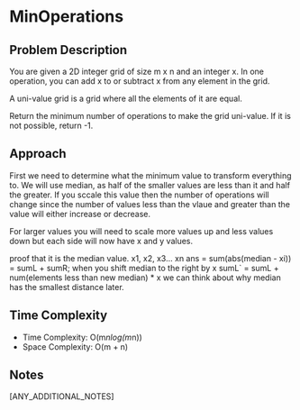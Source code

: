 # MinOperations

## Problem Description
You are given a 2D integer grid of size m x n and an integer x. In one operation, you can add x to or subtract x from any element in the grid.

A uni-value grid is a grid where all the elements of it are equal.

Return the minimum number of operations to make the grid uni-value. If it is not possible, return -1.

## Approach
First we need to determine what the minimum value to transform everything to. We will use median, as half of the smaller values are less than it and half the greater. If you sccale this value then the number of operations will change since the number of values less than the vlaue and greater than the value will either increase or decrease.

For larger values you will need to scale more values up and less values down but each side will now have x and y values.

proof that it is the median value.
x1, x2, x3... xn
ans = sum(abs(median - xi)) = sumL + sumR;
when you shift median to the right by x
sumL` = sumL + num(elements less than new median) * x
we can think about why median has the smallest distance later.

## Time Complexity
- Time Complexity: O(m*nlog(m*n))
- Space Complexity: O(m + n)

## Notes
[ANY_ADDITIONAL_NOTES]
